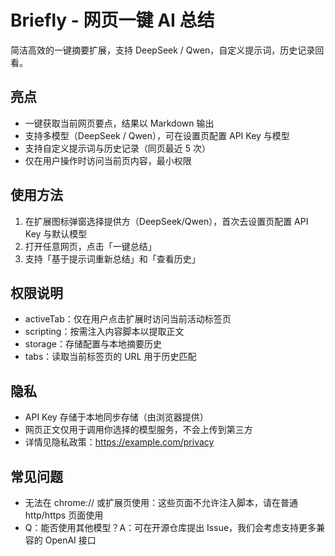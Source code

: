 # Briefly - 网页一键 AI 总结

简洁高效的一键摘要扩展，支持 DeepSeek / Qwen，自定义提示词，历史记录回看。

## 亮点
- 一键获取当前网页要点，结果以 Markdown 输出
- 支持多模型（DeepSeek / Qwen），可在设置页配置 API Key 与模型
- 支持自定义提示词与历史记录（同页最近 5 次）
- 仅在用户操作时访问当前页内容，最小权限

## 使用方法
1) 在扩展图标弹窗选择提供方（DeepSeek/Qwen），首次去设置页配置 API Key 与默认模型
2) 打开任意网页，点击「一键总结」
3) 支持「基于提示词重新总结」和「查看历史」

## 权限说明
- activeTab：仅在用户点击扩展时访问当前活动标签页
- scripting：按需注入内容脚本以提取正文
- storage：存储配置与本地摘要历史
- tabs：读取当前标签页的 URL 用于历史匹配

## 隐私
- API Key 存储于本地同步存储（由浏览器提供）
- 网页正文仅用于调用你选择的模型服务，不会上传到第三方
- 详情见隐私政策：https://example.com/privacy

## 常见问题
- 无法在 chrome:// 或扩展页使用：这些页面不允许注入脚本，请在普通 http/https 页面使用
- Q：能否使用其他模型？A：可在开源仓库提出 Issue，我们会考虑支持更多兼容的 OpenAI 接口
